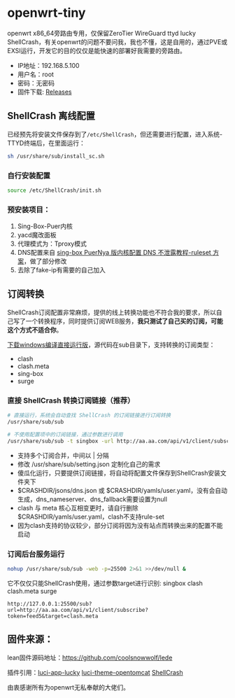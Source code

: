 # openwrt-tiny
openwrt x86_64旁路由专用，仅保留ZeroTier WireGuard ttyd lucky ShellCrash，有关openwrt的问题不要问我，我也不懂，这是自用的，通过PVE或EXSI运行，开发它的目的仅仅是能快速的部署好我需要的旁路由。

- IP地址：192.168.5.100
- 用户名：root
- 密码：无密码
- 固件下载: [Releases](https://github.com/cgistar/openwrt-tiny/releases)

## ShellCrash 离线配置
已经预先将安装文件保存到了`/etc/ShellCrash`，但还需要进行配置，进入系统-TTYD终端后，在里面运行：
```sh
sh /usr/share/sub/install_sc.sh
```

### 自行安装配置
```sh
source /etc/ShellCrash/init.sh
```

### 预安装项目：
1. Sing-Box-Puer内核
2. yacd魔改面板
3. 代理模式为：Tproxy模式
4. DNS配置来自 [sing-box PuerNya 版内核配置 DNS 不泄露教程-ruleset 方案](https://github.com/DustinWin/clash_singbox-tutorials/blob/main/%E6%95%99%E7%A8%8B%E5%90%88%E9%9B%86/sing-box/%E8%BF%9B%E9%98%B6%E7%AF%87/sing-box%20PuerNya%20%E7%89%88%E5%86%85%E6%A0%B8%E9%85%8D%E7%BD%AE%20DNS%20%E4%B8%8D%E6%B3%84%E9%9C%B2%E6%95%99%E7%A8%8B-ruleset%20%E6%96%B9%E6%A1%88.md)，做了部分修改
5. 去除了fake-ip有需要的自己加入

## 订阅转换
ShellCrash订阅配置非常麻烦，提供的线上转换功能也不符合我的要求，所以自己写了一个转换程序，同时提供订阅WEB服务，**我只测试了自己买的订阅，可能这个方式不适合你**。

[下载windows编译直接运行版](https://github.com/cgistar/openwrt-tiny/tree/main/sub/bin)，源代码在sub目录下，支持转换的订阅类型：
- clash
- clash.meta
- sing-box
- surge

### 直接 ShellCrash 转换订阅链接（推荐）
```sh
# 直接运行，系统会自动查找 ShellCrash 的订阅链接进行订阅转换
/usr/share/sub/sub

# 不使用配置项中的订阅链接，通过参数进行调用
/usr/share/sub/sub -t singbox -url http://aa.aa.com/api/v1/client/subscribe?token=feed5|http://bb.bb.com/api/v1/client/subscribe?token=dsfd
```
- 支持多个订阅合并，中间以 | 分隔
- 修改 /usr/share/sub/setting.json 定制化自己的需求
- 傻瓜化运行，只要提供订阅链接，将自动将配置文件保存到ShellCrash安装文件夹下
- $CRASHDIR/jsons/dns.json 或 $CRASHDIR/yamls/user.yaml，没有会自动生成，dns_nameserver、dns_fallback需要设置为null
- clash 与 meta 核心互相变更时，请自行删除$CRASHDIR/yamls/user.yaml，clash不支持rule-set
- 因为clash支持的协议较少，部分订阅将因为没有站点而转换出来的配置不能启动

### 订阅后台服务运行
```sh
nohup /usr/share/sub/sub -web -p=25500 2>&1 >>/dev/null &
```
它不仅仅只能ShellCrash使用，通过参数target进行识别: singbox clash clash.meta surge
```
http://127.0.0.1:25500/sub?url=http://aa.aa.com/api/v1/client/subscribe?token=feed5&target=clash.meta
```

## 固件来源：

lean固件源码地址：https://github.com/coolsnowwolf/lede

插件引用：[luci-app-lucky](https://github.com/gdy666/luci-app-lucky.git) [luci-theme-opentomcat](https://github.com/WukongMaster/luci-theme-opentomcat.git) [ShellCrash](https://github.com/juewuy/ShellCrash)

由衷感谢所有为openwrt无私奉献的大佬们。

